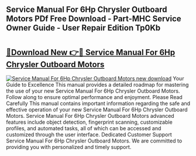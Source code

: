 ## Service Manual For 6Hp Chrysler Outboard Motors PDf Free Download - Part-MHC Service Owner Guide - User Repair Edition Tp0Kb

# <h2><a href="http://bc55838.oget.top/?id=Service+Manual+For+6Hp+Chrysler+Outboard+Motors">🔗Download New 👉🔴 Service Manual For 6Hp Chrysler Outboard Motors</a></h2>

[![Service Manual For 6Hp Chrysler Outboard Motors new download](https://i.imgur.com/5g1atiW.png)](http://bc55838.oget.top/?id=Service+Manual+For+6Hp+Chrysler+Outboard+Motors)
Your Guide to Excellence This manual provides a detailed roadmap for mastering the use of your new Service Manual For 6Hp Chrysler Outboard Motors. Follow along to ensure optimal performance and enjoyment. Please Read Carefully This manual contains important information regarding the safe and effective operation of your new Service Manual For 6Hp Chrysler Outboard Motors. Service Manual For 6Hp Chrysler Outboard Motors advanced features include object detection, fingerprint scanning, customizable profiles, and automated tasks, all of which can be accessed and customized through the user interface. Dedicated Customer Support Service Manual For 6Hp Chrysler Outboard Motors. We are committed to providing you with personalized and timely support.
